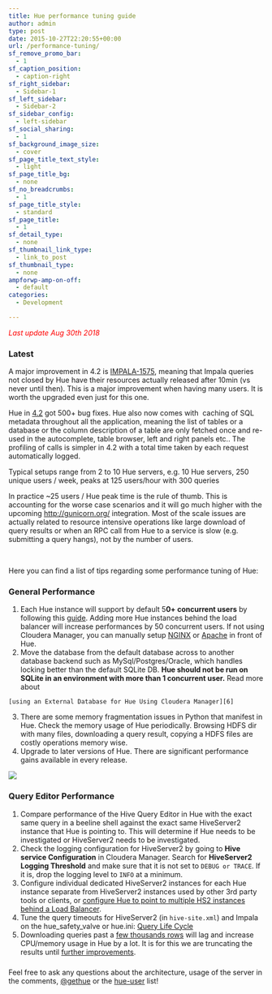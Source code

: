 ```yaml
---
title: Hue performance tuning guide
author: admin
type: post
date: 2015-10-27T22:20:55+00:00
url: /performance-tuning/
sf_remove_promo_bar:
  - 1
sf_caption_position:
  - caption-right
sf_right_sidebar:
  - Sidebar-1
sf_left_sidebar:
  - Sidebar-2
sf_sidebar_config:
  - left-sidebar
sf_social_sharing:
  - 1
sf_background_image_size:
  - cover
sf_page_title_text_style:
  - light
sf_page_title_bg:
  - none
sf_no_breadcrumbs:
  - 1
sf_page_title_style:
  - standard
sf_page_title:
  - 1
sf_detail_type:
  - none
sf_thumbnail_link_type:
  - link_to_post
sf_thumbnail_type:
  - none
ampforwp-amp-on-off:
  - default
categories:
  - Development

---
```

<span style="color: #ff0000;"><em>Last update Aug 30th 2018</em></span>

### Latest

A major improvement in 4.2 is [IMPALA-1575][1], meaning that Impala queries not closed by Hue have their resources actually released after 10min (vs never until then). This is a major improvement when having many users. It is worth the upgraded even just for this one.

Hue in [4.2][2] got 500+ bug fixes. Hue also now comes with  caching of SQL metadata throughout all the application, meaning the list of tables or a database or the column description of a table are only fetched once and re-used in the autocomplete, table browser, left and right panels etc.. The profiling of calls is simpler in 4.2 with a total time taken by each request automatically logged.

Typical setups range from 2 to 10 Hue servers, e.g. 10 Hue servers, 250 unique users / week, peaks at 125 users/hour with 300 queries

In practice ~25 users / Hue peak time is the rule of thumb. This is accounting for the worse case scenarios and it will go much higher with the upcoming <http://gunicorn.org/> integration. Most of the scale issues are actually related to resource intensive operations like large download of query results or when an RPC call from Hue to a service is slow (e.g. submitting a query hangs), not by the number of users.

&nbsp;

Here you can find a list of tips regarding some performance tuning of Hue:

### General Performance

  1. Each Hue instance will support by default 5**0+ concurrent users** by following this [guide][3]. Adding more Hue instances behind the load balancer will increase performances by 50 concurrent users. If not using Cloudera Manager, you can manually setup [NGINX][4] or [Apache][5] in front of Hue.
  2. Move the database from the default database across to another database backend such as MySql/Postgres/Oracle, which handles locking better than the default SQLite DB. **Hue should not be run on SQLite in an environment with more than 1 concurrent user.** Read more about

    [using an External Database for Hue Using Cloudera Manager][6]
  3. There are some memory fragmentation issues in Python that manifest in Hue. Check the memory usage of Hue periodically. Browsing HDFS dir with many files, downloading a query result, copying a HDFS files are costly operations memory wise.
  4. Upgrade to later versions of Hue. There are significant performance gains available in every release.

[<img src="https://cdn.gethue.com/uploads/2015/03/with-nginx.png" />][7]

### Query Editor Performance

  1. Compare performance of the Hive Query Editor in Hue with the exact same query in a beeline shell against the exact same HiveServer2 instance that Hue is pointing to. This will determine if Hue needs to be investigated or HiveServer2 needs to be investigated.
  2. Check the logging configuration for HiveServer2 by going to **Hive service Configuration** in Cloudera Manager. Search for **HiveServer2 Logging Threshold** and make sure that it is not set to `DEBUG or TRACE`. If it is, drop the logging level to `INFO` at a minimum.
  3. Configure individual dedicated HiveServer2 instances for each Hue instance separate from HiveServer2 instances used by other 3rd party tools or clients, or [configure Hue to point to multiple HS2 instances behind a Load Balancer][8].
  4. Tune the query timeouts for HiveServer2 (in `hive-site.xml`) and Impala on the hue_safety_valve or hue.ini: [Query Life Cycle][9]
  5. Downloading queries past a [few thousands rows][10] will lag and increase CPU/memory usage in Hue by a lot. It is for this we are truncating the results until [further improvements][11].

###

Feel free to ask any questions about the architecture, usage of the server in the comments, [@gethue][12] or the [hue-user][13] list!

 [1]: https://issues.apache.org/jira/browse/IMPALA-1575
 [2]: https://gethue.com/hue-4-2-and-its-self-service-bi-improvements-are-out/.
 [3]: https://gethue.com/automatic-high-availability-and-load-balancing-of-hue-in-cloudera-manager-with-monitoring/
 [4]: https://gethue.com/using-nginx-to-speed-up-hue-3-8-0/
 [5]: https://gethue.com/how-to-run-hue-with-the-apache-server/
 [6]: http://www.cloudera.com/content/www/en-us/documentation/enterprise/latest/topics/cm_mc_hue_service.html
 [7]: https://cdn.gethue.com/uploads/2015/03/with-nginx.png
 [8]: https://gethue.com/how-to-optimally-configure-your-analytic-database-for-high-availability-with-hue-and-other-sql-clients/
 [9]: https://gethue.com/hadoop-tutorial-hive-and-impala-queries-life-cycle/
 [10]: https://github.com/cloudera/hue/blob/master/desktop/conf.dist/hue.ini#L746
 [11]: https://issues.cloudera.org/browse/HUE-2142
 [12]: http://twitter.com/gethue
 [13]: http://groups.google.com/a/cloudera.org/group/hue-user
